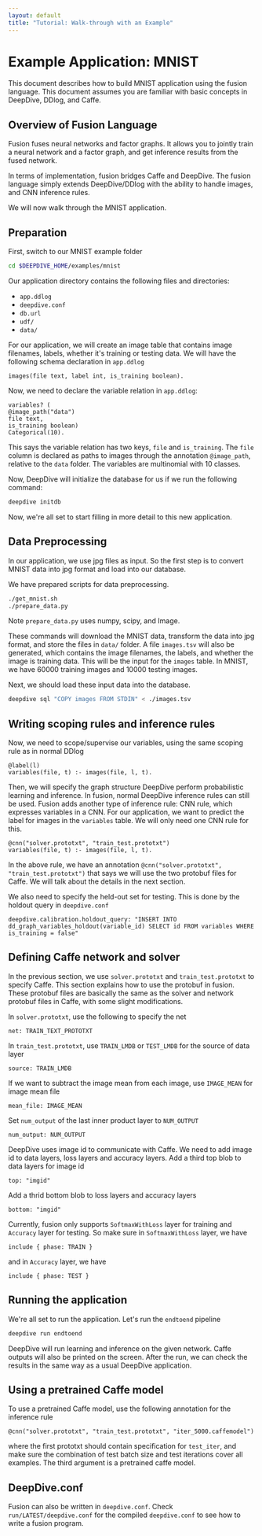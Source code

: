 ```yaml
---
layout: default
title: "Tutorial: Walk-through with an Example"
---
```


# Example Application: MNIST

This document describes how to build MNIST application using the fusion language.
This document assumes you are familiar with basic concepts in DeepDive, DDlog, and Caffe.



## Overview of Fusion Language

Fusion fuses neural networks and factor graphs.
It allows you to jointly train a neural network and a factor graph, and get inference results from the fused network.

In terms of implementation, fusion bridges Caffe and DeepDive.
The fusion language simply extends DeepDive/DDlog with the ability to handle images, and CNN inference rules.

We will now walk through the MNIST application.


## Preparation

First, switch to our MNIST example folder

```bash
cd $DEEPDIVE_HOME/examples/mnist
```

Our application directory contains the following files and directories:

* `app.ddlog`
* `deepdive.conf`
* `db.url`
* `udf/`
* `data/`

For our application, we will create an image table that contains image filenames, labels, whether it's training or testing data.
We will have the following schema declaration in `app.ddlog`

```
images(file text, label int, is_training boolean).
```

Now, we need to declare the variable relation in `app.ddlog`:

```
variables? (
@image_path("data")
file text,
is_training boolean)
Categorical(10).
```

This says the variable relation has two keys, `file` and `is_training`.
The `file` column is declared as paths to images through the annotation `@image_path`, relative to the `data` folder.
The variables are multinomial with 10 classes.

Now, DeepDive will initialize the database for us if we run the following command:

```bash
deepdive initdb
```

Now, we're all set to start filling in more detail to this new application.

## Data Preprocessing

In our application, we use jpg files as input.
So the first step is to convert MNIST data into jpg format and load into our database.

We have prepared scripts for data preprocessing.

```bash
./get_mnist.sh
./prepare_data.py
```

Note `prepare_data.py` uses numpy, scipy, and Image.

These commands will download the MNIST data, transform the data into jpg format, and store the files in `data/` folder.
A file `images.tsv` will also be generated, which contains the image filenames, the labels, and whether the image is training data.
This will be the input for the `images` table.
In MNIST, we have 60000 training images and 10000 testing images.

Next, we should load these input data into the database.

```bash
deepdive sql "COPY images FROM STDIN" < ./images.tsv
```

## Writing scoping rules and inference rules
Now, we need to scope/supervise our variables, using the same scoping rule as in normal DDlog

```
@label(l)
variables(file, t) :- images(file, l, t).
```

Then, we will specify the graph structure DeepDive perform probabilistic learning and inference.
In fusion, normal DeepDive inference rules can still be used.
Fusion adds another type of inference rule: CNN rule, which expresses variables in a CNN.
For our application, we want to predict the label for images in the `variables` table.
We will only need one CNN rule for this.

```
@cnn("solver.prototxt", "train_test.prototxt")
variables(file, t) :- images(file, l, t).
```

In the above rule, we have an annotation `@cnn("solver.prototxt", "train_test.prototxt")` that says we will use the two protobuf files for Caffe.
We will talk about the details in the next section.

We also need to specify the held-out set for testing.
This is done by the holdout query in `deepdive.conf`

```
deepdive.calibration.holdout_query: "INSERT INTO dd_graph_variables_holdout(variable_id) SELECT id FROM variables WHERE is_training = false"
```

## Defining Caffe network and solver

In the previous section, we use `solver.prototxt` and `train_test.prototxt` to specify Caffe.
This section explains how to use the protobuf in fusion.
These protobuf files are basically the same as the solver and network protobuf files in Caffe, with some slight modifications.

In `solver.prototxt`, use the following to specify the net
```
net: TRAIN_TEXT_PROTOTXT
```

In `train_test.prototxt`, use `TRAIN_LMDB` or `TEST_LMDB` for the source of data layer
```
source: TRAIN_LMDB
```
If we want to subtract the image mean from each image, use `IMAGE_MEAN` for image mean file
```
mean_file: IMAGE_MEAN
```
Set `num_output` of the last inner product layer to `NUM_OUTPUT`
```
num_output: NUM_OUTPUT
```

DeepDive uses image id to communicate with Caffe. We need to add image id to data layers, loss layers and accuracy layers.
Add a third top blob to data layers for image id
```
top: "imgid"
```
Add a thrid bottom blob to loss layers and accuracy layers
```
bottom: "imgid"
```

Currently, fusion only supports `SoftmaxWithLoss` layer for training and `Accuracy` layer for testing.
So make sure in `SoftmaxWithLoss` layer, we have
```
include { phase: TRAIN }
```
and in `Accuracy` layer, we have
```
include { phase: TEST }
```

## Running the application

We're all set to run the application. Let's run the `endtoend` pipeline

```bash
deepdive run endtoend
```

DeepDive will run learning and inference on the given network.
Caffe outputs will also be printed on the screen.
After the run, we can check the results in the same way as a usual DeepDive application.


## Using a pretrained Caffe model

To use a pretrained Caffe model, use the following annotation for the inference rule

```
@cnn("solver.prototxt", "train_test.prototxt", "iter_5000.caffemodel")
```

where the first prototxt should contain specification for `test_iter`, and make sure the combination of test batch size and test iterations cover all examples.
The third argument is a pretrained caffe model.


## DeepDive.conf

Fusion can also be written in `deepdive.conf`.
Check `run/LATEST/deepdive.conf` for the compiled `deepdive.conf` to see how to write a fusion program.


